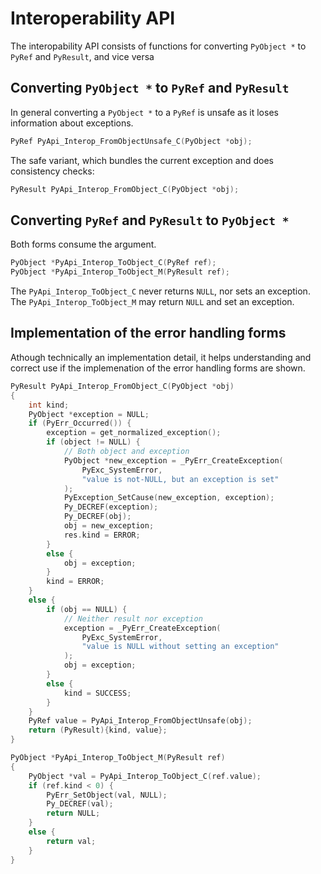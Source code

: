 # Interoperability API

The interopability API consists of functions for converting
`PyObject *` to `PyRef` and `PyResult`, and vice versa

## Converting `PyObject *` to `PyRef` and `PyResult`

In general converting a `PyObject *` to a `PyRef` is unsafe as it loses
information about exceptions.

```C
PyRef PyApi_Interop_FromObjectUnsafe_C(PyObject *obj);
```

The safe variant, which bundles the current exception and does consistency checks:
```C
PyResult PyApi_Interop_FromObject_C(PyObject *obj);
```

## Converting `PyRef` and `PyResult` to `PyObject *`

Both forms consume the argument.

```C
PyObject *PyApi_Interop_ToObject_C(PyRef ref);
PyObject *PyApi_Interop_ToObject_M(PyResult ref);
```

The `PyApi_Interop_ToObject_C` never returns `NULL`, nor sets an exception.
The `PyApi_Interop_ToObject_M` may return `NULL` and set an exception.

## Implementation of the error handling forms

Athough technically an implementation detail, it helps understanding
and correct use if the implemenation of the error handling forms are shown.

```C
PyResult PyApi_Interop_FromObject_C(PyObject *obj)
{
    int kind;
    PyObject *exception = NULL;
    if (PyErr_Occurred()) {
        exception = get_normalized_exception();
        if (object != NULL) {
            // Both object and exception
            PyObject *new_exception = _PyErr_CreateException(
                PyExc_SystemError,
                "value is not-NULL, but an exception is set"
            );
            PyException_SetCause(new_exception, exception);
            Py_DECREF(exception);
            Py_DECREF(obj);
            obj = new_exception;
            res.kind = ERROR;
        }
        else {
            obj = exception;
        }
        kind = ERROR;
    }
    else {
        if (obj == NULL) {
            // Neither result nor exception 
            exception = _PyErr_CreateException(
                PyExc_SystemError,
                "value is NULL without setting an exception"
            );
            obj = exception;
        }
        else {
            kind = SUCCESS;
        }
    }
    PyRef value = PyApi_Interop_FromObjectUnsafe(obj);
    return (PyResult){kind, value};
}
```

```C
PyObject *PyApi_Interop_ToObject_M(PyResult ref)
{
    PyObject *val = PyApi_Interop_ToObject_C(ref.value);
    if (ref.kind < 0) {
        PyErr_SetObject(val, NULL);
        Py_DECREF(val);
        return NULL;
    }
    else {
        return val;
    }
}
```






